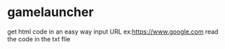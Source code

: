 # gamelauncher
get html code in an easy way
  input URL ex:https://www.google.com
  read the code in the txt flie
